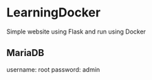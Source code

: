 # LearningDocker

Simple website using Flask and run using Docker

## MariaDB

username: root
password: admin